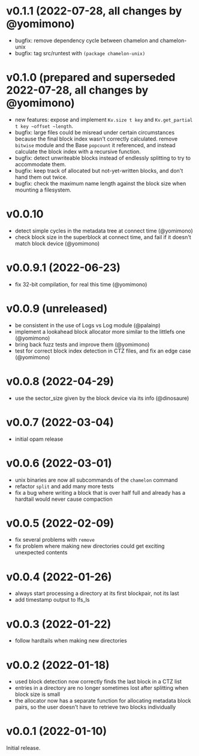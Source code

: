 # v0.1.1 (2022-07-28, all changes by @yomimono)

* bugfix: remove dependency cycle between chamelon and chamelon-unix
* bugfix: tag src/runtest with `(package chamelon-unix)`

# v0.1.0 (prepared and superseded 2022-07-28, all changes by @yomimono)

* new features: expose and implement `Kv.size t key` and `Kv.get_partial t key ~offset ~length`.
* bugfix: large files could be misread under certain circumstances because the final block index wasn't correctly calculated. remove `bitwise` module and the Base `popcount` it referenced, and instead calculate the block index with a recursive function.
* bugfix: detect unwriteable blocks instead of endlessly splitting to try to accommodate them.
* bugfix: keep track of allocated but not-yet-written blocks, and don't hand them out twice.
* bugfix: check the maximum name length against the block size when mounting a filesystem.

# v0.0.10

* detect simple cycles in the metadata tree at connect time (@yomimono)
* check block size in the superblock at connect time, and fail if it doesn't match block device (@yomimono)


# v0.0.9.1 (2022-06-23)

* fix 32-bit compilation, for real this time (@yomimono)

# v0.0.9 (unreleased)

* be consistent in the use of Logs vs Log module (@palainp)
* implement a lookahead block allocator more similar to the littlefs one (@yomimono)
* bring back fuzz tests and improve them (@yomimono)
* test for correct block index detection in CTZ files, and fix an edge case (@yomimono)

# v0.0.8 (2022-04-29)

* use the sector_size given by the block device via its info (@dinosaure)

# v0.0.7 (2022-03-04)

* initial opam release

# v0.0.6 (2022-03-01)

* unix binaries are now all subcommands of the `chamelon` command
* refactor `split` and add many more tests
* fix a bug where writing a block that is over half full and already has a hardtail would never cause compaction

# v0.0.5 (2022-02-09)

* fix several problems with `remove`
* fix problem where making new directories could get exciting unexpected contents

# v0.0.4 (2022-01-26)

* always start processing a directory at its first blockpair, not its last
* add timestamp output to lfs_ls

# v0.0.3 (2022-01-22)

* follow hardtails when making new directories

# v0.0.2 (2022-01-18)

* used block detection now correctly finds the last block in a CTZ list
* entries in a directory are no longer sometimes lost after splitting when block size is small
* the allocator now has a separate function for allocating metadata block pairs, so the user doesn't have to retrieve two blocks individually

# v0.0.1 (2022-01-10)

Initial release.

